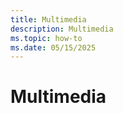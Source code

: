```yaml
---
title: Multimedia
description: Multimedia
ms.topic: how-to
ms.date: 05/15/2025
---
```


# Multimedia
